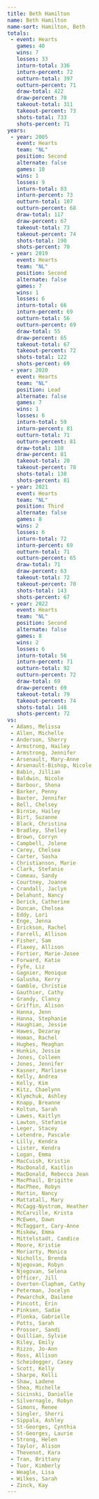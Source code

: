 ```yaml
---
title: Beth Hamilton
name: Beth Hamilton
name-sort: Hamilton, Beth
totals:
 - event: Hearts
   games: 40
   wins: 7
   losses: 33
   inturn-total: 336
   inturn-percent: 72
   outturn-total: 397
   outturn-percent: 71
   draw-total: 422
   draw-percent: 70
   takeout-total: 311
   takeout-percent: 73
   shots-total: 733
   shots-percent: 71
years:
 - year: 2005
   event: Hearts
   team: "NL"
   position: Second
   alternate: false
   games: 10
   wins: 1
   losses: 9
   inturn-total: 83
   inturn-percent: 73
   outturn-total: 107
   outturn-percent: 68
   draw-total: 117
   draw-percent: 67
   takeout-total: 73
   takeout-percent: 74
   shots-total: 190
   shots-percent: 70
 - year: 2019
   event: Hearts
   team: "NL"
   position: Second
   alternate: false
   games: 7
   wins: 1
   losses: 6
   inturn-total: 66
   inturn-percent: 69
   outturn-total: 56
   outturn-percent: 69
   draw-total: 55
   draw-percent: 65
   takeout-total: 67
   takeout-percent: 72
   shots-total: 122
   shots-percent: 69
 - year: 2020
   event: Hearts
   team: "NL"
   position: Lead
   alternate: false
   games: 7
   wins: 1
   losses: 6
   inturn-total: 59
   inturn-percent: 81
   outturn-total: 71
   outturn-percent: 81
   draw-total: 110
   draw-percent: 81
   takeout-total: 20
   takeout-percent: 78
   shots-total: 130
   shots-percent: 81
 - year: 2021
   event: Hearts
   team: "NL"
   position: Third
   alternate: false
   games: 8
   wins: 2
   losses: 6
   inturn-total: 72
   inturn-percent: 69
   outturn-total: 71
   outturn-percent: 65
   draw-total: 71
   draw-percent: 63
   takeout-total: 72
   takeout-percent: 70
   shots-total: 143
   shots-percent: 67
 - year: 2022
   event: Hearts
   team: "NL"
   position: Second
   alternate: false
   games: 8
   wins: 2
   losses: 6
   inturn-total: 56
   inturn-percent: 71
   outturn-total: 92
   outturn-percent: 72
   draw-total: 69
   draw-percent: 69
   takeout-total: 79
   takeout-percent: 74
   shots-total: 148
   shots-percent: 72
vs:
 - Adams, Melissa
 - Allen, Michelle
 - Anderson, Sherry
 - Armstrong, Hailey
 - Armstrong, Jennifer
 - Arsenault, Mary-Anne
 - Arsenault-Bishop, Nicole
 - Babin, Jillian
 - Baldwin, Nicole
 - Barbour, Shona
 - Barker, Penny
 - Baxter, Jennifer
 - Bell, Chelsey
 - Birnie, Hailey
 - Birt, Suzanne
 - Black, Christina
 - Bradley, Shelley
 - Brown, Corryn
 - Campbell, Jolene
 - Carey, Chelsea
 - Carter, Sasha
 - Christianson, Marie
 - Clark, Stefanie
 - Comeau, Sandy
 - Courtney, Joanne
 - Crandall, Jaclyn
 - Delahunt, Nancy
 - Derick, Catherine
 - Duncan, Chelsea
 - Eddy, Lori
 - Enge, Jenna
 - Erickson, Rachel
 - Farrell, Allison
 - Fisher, Sam
 - Flaxey, Allison
 - Fortier, Marie-Josee
 - Forward, Katie
 - Fyfe, Liz
 - Gagnier, Monique
 - Galusha, Kerry
 - Gamble, Christie
 - Gauthier, Cathy
 - Grandy, Clancy
 - Griffin, Alison
 - Hanna, Jenn
 - Hanna, Stephanie
 - Haughian, Jessie
 - Hawes, Dezaray
 - Homan, Rachel
 - Hughes, Meaghan
 - Hunkin, Jessie
 - Jones, Colleen
 - Jones, Jennifer
 - Kasner, Marliese
 - Kelly, Andrea
 - Kelly, Kim
 - Kitz, Chaelynn
 - Klymchuk, Ashley
 - Knapp, Breanne
 - Koltun, Sarah
 - Lawes, Kaitlyn
 - Lawton, Stefanie
 - Leger, Stacey
 - Letendre, Pascale
 - Lilly, Kendra
 - Lister, Kendra
 - Logan, Emma
 - MacCuish, Kristin
 - MacDonald, Kaitlin
 - MacDonald, Rebecca Jean
 - MacPhail, Brigitte
 - MacPhee, Robyn
 - Martin, Nancy
 - Mattatall, Mary
 - McCagg-Nystrom, Heather
 - McCarville, Krista
 - McEwen, Dawn
 - McTaggart, Cary-Anne
 - Miskew, Emma
 - Mittelstadt, Candice
 - Moore, Kristie
 - Moriarty, Monica
 - Nicholls, Brenda
 - Njegovan, Robyn
 - Njegovan, Selena
 - Officer, Jill
 - Overton-Clapham, Cathy
 - Peterman, Jocelyn
 - Pewarchuk, Dailene
 - Pincott, Erin
 - Pinksen, Sadie
 - Plonka, Gabrielle
 - Potts, Sarah
 - Prosser, Sandi
 - Quillian, Sylvie
 - Riley, Emily
 - Rizzo, Jo-Ann
 - Ross, Allison
 - Scheidegger, Casey
 - Scott, Kelly
 - Sharpe, Kelli
 - Shaw, Ladene
 - Shea, Michelle
 - Sicinski, Danielle
 - Silvernagle, Robyn
 - Simons, Renee
 - Singler, Sherri
 - Sippala, Ashley
 - St-Georges, Cynthia
 - St-Georges, Laurie
 - Strong, Helen
 - Taylor, Alison
 - Thevenot, Kara
 - Tran, Brittany
 - Tuor, Kimberly
 - Weagle, Lisa
 - Wilkes, Sarah
 - Zinck, Kay
---
```

